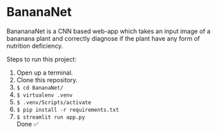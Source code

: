 # BananaNet 
BanananaNet is a CNN based web-app which takes an input image of a bananana plant and correctly diagnose if the plant have any form of nutrition deficiency.

Steps to run this project:
1. Open up a terminal.
2. Clone this repository.
3. ```$ cd BananaNet/```
4. ```$ virtualenv .venv```
5. ```$ .venv/Scripts/activate```
6. ```$ pip install -r requirements.txt```
7. ```$ streamlit run app.py```\
Done ✅
